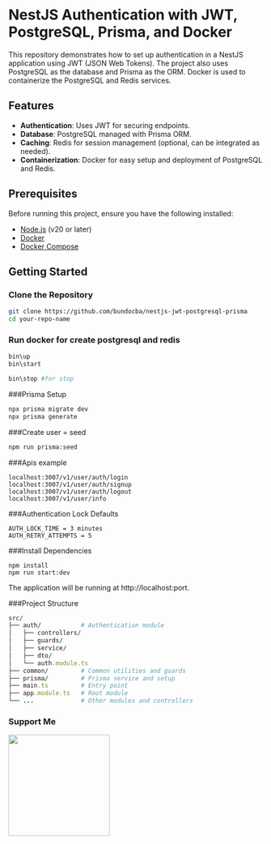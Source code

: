 # NestJS Authentication with JWT, PostgreSQL, Prisma, and Docker

This repository demonstrates how to set up authentication in a NestJS application using JWT (JSON Web Tokens). The project also uses PostgreSQL as the database and Prisma as the ORM. Docker is used to containerize the PostgreSQL and Redis services.

## Features

- **Authentication**: Uses JWT for securing endpoints.
- **Database**: PostgreSQL managed with Prisma ORM.
- **Caching**: Redis for session management (optional, can be integrated as needed).
- **Containerization**: Docker for easy setup and deployment of PostgreSQL and Redis.

## Prerequisites

Before running this project, ensure you have the following installed:

- [Node.js](https://nodejs.org/) (v20 or later)
- [Docker](https://www.docker.com/get-started)
- [Docker Compose](https://docs.docker.com/compose/install/)

## Getting Started

### Clone the Repository

```bash
git clone https://github.com/bundocba/nestjs-jwt-postgresql-prisma
cd your-repo-name
```
### Run docker for create postgresql and redis
```bash
bin\up
bin\start

bin\stop #for stop
```
###Prisma Setup
```bash
npx prisma migrate dev
npx prisma generate

```
###Create user = seed
```bash
npm run prisma:seed 
```
###Apis example
```
localhost:3007/v1/user/auth/login
localhost:3007/v1/user/auth/signup
localhost:3007/v1/user/auth/logout
localhost:3007/v1/user/info

```

###Authentication Lock Defaults
```
AUTH_LOCK_TIME = 3 minutes
AUTH_RETRY_ATTEMPTS = 5
```

###Install Dependencies
```
npm install
npm run start:dev
```
The application will be running at http://localhost:port.

###Project Structure
```ruby
src/
├── auth/           # Authentication module
│   ├── controllers/
│   ├── guards/
│   ├── service/
│   ├── dto/
│   └── auth.module.ts
├── common/         # Common utilities and guards
├── prisma/         # Prisma service and setup
├── main.ts         # Entry point
├── app.module.ts   # Root module
└── ...             # Other modules and controllers

```
### Support Me
<a href="https://www.buymeacoffee.com/bundocba"><img src="https://cdn.buymeacoffee.com/buttons/v2/default-yellow.png" width="200" /></a>
